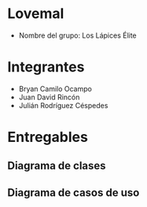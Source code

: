 # Lovemal

- Nombre del grupo: Los Lápices Élite

# Integrantes

- Bryan Camilo Ocampo
- Juan David Rincón
- Julián Rodríguez Céspedes

# Entregables

## Diagrama de clases



## Diagrama de casos de uso

